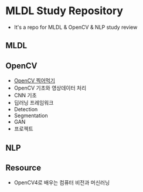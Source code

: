 ﻿# MLDL Study Repository
- It's a repo for MLDL & OpenCV & NLP study review

## MLDL
## OpenCV
- [OpenCV 찍어먹기](./OpenCV_class/OpenCV_CLASS_desc.md)
- OpenCV 기초와 영상데이터 처리
- CNN 기초
- 딥러닝 프레임워크
- Detection
- Segmentation
- GAN
- 프로젝트

## NLP


## Resource
- OpenCV4로 배우는 컴퓨터 비전과 머신러닝
